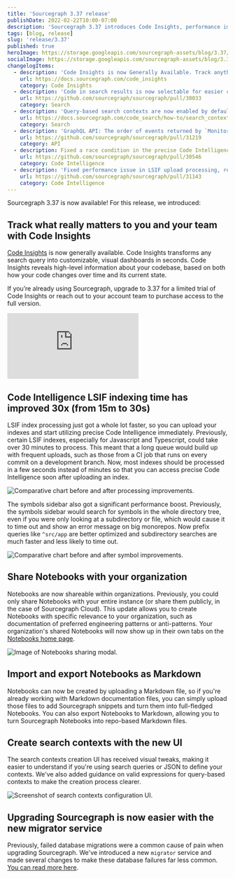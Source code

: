 ```yaml
---
title: 'Sourcegraph 3.37 release'
publishDate: 2022-02-22T10:00-07:00
description: 'Sourcegraph 3.37 introduces Code Insights, performance improvements for Code Intelligence, sharing for Notebooks, and a new UI for creating search contexts.'
tags: [blog, release]
slug: 'release/3.37'
published: true
heroImage: https://storage.googleapis.com/sourcegraph-assets/blog/3.37/sourcegraph-3-37-release.png
socialImage: https://storage.googleapis.com/sourcegraph-assets/blog/3.37/sourcegraph-3-37-release.png
changelogItems:
  - description: 'Code Insights is now Generally Available. Track anything that can be expressed with a Sourcegraph search query: migrations, package use, version adoption, code smells, codebase size, and much more, across 1,000s of repositories.'
    url: https://docs.sourcegraph.com/code_insights
    category: Code Insights
  - description: 'Code in search results is now selectable for easier copying and reuse. You can still click on the code to open the corresponding file.'
    url: https://github.com/sourcegraph/sourcegraph/pull/30033
    category: Search
  - description: 'Query-based search contexts are now enabled by default as a beta feature, making it easier to scope queries for monorepos or large codebases.'
    url: https://docs.sourcegraph.com/code_search/how-to/search_contexts#beta-query-based-search-contexts
    category: Search
  - description: 'GraphQL API: The order of events returned by `MonitorTriggerEventConnection` has been reversed so newer events are returned first. The `after` parameter has been modified accordingly to return events older than the one specified, to allow for pagination.'
    url: https://github.com/sourcegraph/sourcegraph/pull/31219
    category: API
  - description: Fixed a race condition in the precise Code Intelligence upload expiry process that prematurely expired new uploads.
    url: https://github.com/sourcegraph/sourcegraph/pull/30546
    category: Code Intelligence
  - description: 'Fixed performance issue in LSIF upload processing, reducing the latency between uploading an LSIF index and accessing precise Code Intelligence in the UI.'
    url: https://github.com/sourcegraph/sourcegraph/pull/31143
    category: Code Intelligence
---
```


Sourcegraph 3.37 is now available! For this release, we introduced:

## Track what really matters to you and your team with Code Insights

[Code Insights](https://docs.sourcegraph.com/code_insights) is now generally available. Code Insights transforms any search query into customizable, visual dashboards in seconds. Code Insights reveals high-level information about your codebase, based on both how your code changes over time and its current state.

If you’re already using Sourcegraph, upgrade to 3.37 for a limited trial of Code Insights or reach out to your account team to purchase access to the full version.

<div className="container my-4 video-embed embed-responsive embed-responsive-16by9">
  <iframe
    className="embed-responsive-item"
    src="https://www.youtube-nocookie.com/embed/fMCUJQHfbUA?autoplay=0&amp;cc_load_policy=0&amp;start=0&amp;end=0&amp;loop=0&amp;controls=1&amp;modestbranding=1&amp;rel=0"
   allowFullScreen="true"
    allow="accelerometer; autoplay; encrypted-media; gyroscope; picture-in-picture"
   frameBorder="0"
    title="Sourcegraph Code Insights demo"
  ></iframe>
</div>

## Code Intelligence LSIF indexing time has improved 30x (from 15m to 30s)

LSIF index processing just got a whole lot faster, so you can upload your indexes and start utilizing precise Code Intelligence immediately. Previously, certain LSIF indexes, especially for Javascript and Typescript, could take over 30 minutes to process. This meant that a long queue would build up with frequent uploads, such as those from a CI job that runs on every commit on a development branch. Now, most indexes should be processed in a few seconds instead of minutes so that you can access precise Code Intelligence soon after uploading an index.

<img className="blog-image" title="LSIF upload speedup" alt="Comparative chart before and after processing improvements." src="https://storage.googleapis.com/sourcegraph-assets/blog/3.37/lsif-upload-speedup.png">

The symbols sidebar also got a significant performance boost. Previously, the symbols sidebar would search for symbols in the whole directory tree, even if you were only looking at a subdirectory or file, which would cause it to time out and show an error message on big monorepos. Now prefix queries like `^src/app` are better optimized and subdirectory searches are much faster and less likely to time out.

<img className="blog-image" title="Symbol's sidebar improvement" alt="Comparative chart before and after symbol improvements." src="https://storage.googleapis.com/sourcegraph-assets/blog/3.37/symbols-sidebar-improvement.png">

## Share Notebooks with your organization

Notebooks are now shareable within organizations. Previously, you could only share Notebooks with your entire instance (or share them publicly, in the case of Sourcegraph Cloud). This update allows you to create Notebooks with specific relevance to your organization, such as documentation of preferred engineering patterns or anti-patterns. Your organization's shared Notebooks will now show up in their own tabs on the [Notebooks home page](https://sourcegraph.com/notebooks).

<div style={{textAlign:'center'}}>
<img className="blog-image" title="Notebooks sharing" alt="Image of Notebooks sharing modal." src="https://storage.googleapis.com/sourcegraph-assets/docs/images/notebooks/notebook_sharing.png">
</div>

## Import and export Notebooks as Markdown

Notebooks can now be created by uploading a Markdown file, so if you're already working with Markdown documentation files, you can simply upload those files to add Sourcegraph snippets and turn them into full-fledged Notebooks. You can also export Notebooks to Markdown, allowing you to turn Sourcegraph Notebooks into repo-based Markdown files.

## Create search contexts with the new UI

The search contexts creation UI has received visual tweaks, making it easier to understand if you're using search queries or JSON to define your contexts. We've also added guidance on valid expressions for query-based contexts to make the creation process clearer.

<div style={{textAlign:'center'}}>
<img className="blog-image" title="Search contexts type selection" alt="Screenshot of search contexts configuration UI." src="https://storage.googleapis.com/sourcegraph-assets/docs/images/search_contexts/select_context_type.png">
</div>

## Upgrading Sourcegraph is now easier with the new migrator service

Previously, failed database migrations were a common cause of pain when upgrading Sourcegraph. We've introduced a new `migrator` service and made several changes to make these database failures far less common. [You can read more here](https://about.sourcegraph.com/blog/introducing-migrator-service/).
